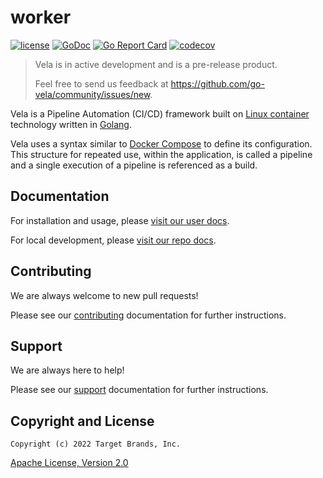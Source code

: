 # worker

[![license](https://img.shields.io/crates/l/gl.svg)](../LICENSE)
[![GoDoc](https://godoc.org/github.com/go-vela/worker?status.svg)](https://godoc.org/github.com/go-vela/worker)
[![Go Report Card](https://goreportcard.com/badge/go-vela/worker)](https://goreportcard.com/report/go-vela/worker)
[![codecov](https://codecov.io/gh/go-vela/worker/branch/main/graph/badge.svg)](https://codecov.io/gh/go-vela/worker)

> Vela is in active development and is a pre-release product.
>
> Feel free to send us feedback at https://github.com/go-vela/community/issues/new.

Vela is a Pipeline Automation (CI/CD) framework built on [Linux container](https://linuxcontainers.org/) technology written in [Golang](https://golang.org/).

Vela uses a syntax similar to [Docker Compose](https://docs.docker.com/compose/) to define its configuration. This structure for repeated use, within the application, is called a pipeline and a single execution of a pipeline is referenced as a build.

## Documentation

For installation and usage, please [visit our user docs](https://go-vela.github.io/docs).

For local development, please [visit our repo docs](../DOCS.md).

## Contributing

We are always welcome to new pull requests!

Please see our [contributing](CONTRIBUTING.md) documentation for further instructions.

## Support

We are always here to help!

Please see our [support](SUPPORT.md) documentation for further instructions.

## Copyright and License

```
Copyright (c) 2022 Target Brands, Inc.
```

[Apache License, Version 2.0](http://www.apache.org/licenses/LICENSE-2.0)
